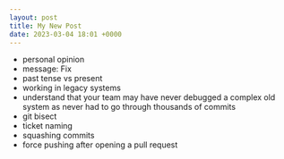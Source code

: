 ```yaml
---
layout: post
title: My New Post
date: 2023-03-04 18:01 +0000
---
```


* personal opinion
* message: Fix
* past tense vs present
* working in legacy systems
* understand that your team may have never debugged a complex old system as never had to go through thousands of commits
* git bisect
* ticket naming
* squashing commits
* force pushing after opening a pull request
